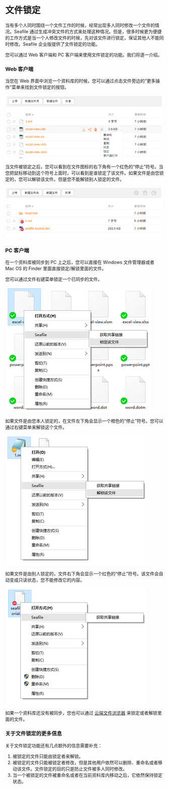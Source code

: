 # 文件锁定

当有多个人同时围绕一个文件工作的时候，经常出现多人同时修改一个文件的情况。Seafile 通过生成冲突文件的方式来处理这种情况。但是，很多时候更为便捷的工作方式是当一个人修改文件的时候，先对该文件进行锁定，保证其他人不能同时修改。Seafile 企业版提供了文件锁定的功能。

您可以通过 Web 客户端和 PC 客户端来使用文件锁定的功能。我们将逐一介绍。

### Web 客户端

当您在 Web 界面中浏览一个资料库的时候，您可以通过点击文件旁边的“更多操作”菜单来找到文件锁定的按钮。

![1](images/web-lock-file.png)

当文件被锁定之后，您可以看到在文件图标的右下角有一个红色的“停止”符号。当您把鼠标移动到这个符号上面时，可以看到是谁锁定了该文件。如果文件是由您锁定的，您可以解锁该文件。但是您不能解锁别人锁定的文件。

![2](images/web-file-locked.png)

### PC 客户端

在一个资料库被同步到 PC 上之后，您可以直接在 Windows 文件管理器或者 Mac OS 的 Finder 里面直接锁定/解锁里面的文件。

您可以通过文件右键菜单锁定一个已同步的文件。

![3](images/desktop-lock-file.png)

如果文件是由您本人锁定的，在文件左下角会显示一个橙色的“停止”符号。您可以通过右键菜单来解锁这个文件。

![4](images/desktop-my-locked-file.png)

如果文件是由别人锁定的，文件右下角会显示一个红色的“停止”符号。该文件会自动变成只读状态，您不能修改它的内容。

![5](images/desktop-other-locked-file.png)

如果一个资料库还没有被同步，您也可以通过 [云端文件浏览器](../desktop/file-cloud-browser.md) 来锁定或者解锁里面的文件。

### 关于文件锁定的更多信息

关于文件锁定功能还有几点额外的信息需要补充：

1. 被锁定的文件只能由锁定者来解锁。
1. 被锁定的文件只能被锁定者修改，但是其他用户依然可以删除、重命名或者移动该文件。文件锁定的目的只是防止文件被多人同时修改。
1. 当一个被锁定的文件被重命名或者在当前资料库内移动之后，它依然保持锁定状态。
